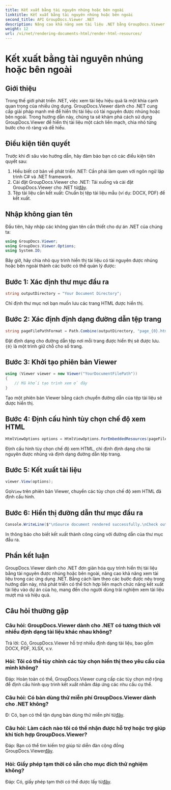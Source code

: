 ```yaml
---
title: Kết xuất bằng tài nguyên nhúng hoặc bên ngoài
linktitle: Kết xuất bằng tài nguyên nhúng hoặc bên ngoài
second_title: API GroupDocs.Viewer .NET
description: Nâng cao khả năng xem tài liệu .NET bằng GroupDocs.Viewer để hiển thị liền mạch. Hãy làm theo hướng dẫn của chúng tôi để tích hợp hiệu quả và mang lại trải nghiệm người dùng vượt trội.
weight: 12
url: /vi/net/rendering-documents-html/render-html-resources/
---
```


# Kết xuất bằng tài nguyên nhúng hoặc bên ngoài

## Giới thiệu

Trong thế giới phát triển .NET, việc xem tài liệu hiệu quả là một khía cạnh quan trọng của nhiều ứng dụng. GroupDocs.Viewer dành cho .NET cung cấp giải pháp mạnh mẽ để hiển thị tài liệu có tài nguyên được nhúng hoặc bên ngoài. Trong hướng dẫn này, chúng ta sẽ khám phá cách sử dụng GroupDocs.Viewer để hiển thị tài liệu một cách liền mạch, chia nhỏ từng bước cho rõ ràng và dễ hiểu.

## Điều kiện tiên quyết

Trước khi đi sâu vào hướng dẫn, hãy đảm bảo bạn có các điều kiện tiên quyết sau:

1. Hiểu biết cơ bản về phát triển .NET: Cần phải làm quen với ngôn ngữ lập trình C# và .NET framework.
2.  Cài đặt GroupDocs.Viewer cho .NET: Tải xuống và cài đặt GroupDocs.Viewer cho .NET từ[đây](https://releases.groupdocs.com/viewer/net/).
3. Tệp tài liệu cần kết xuất: Chuẩn bị tệp tài liệu mẫu (ví dụ: DOCX, PDF) để kết xuất.

## Nhập không gian tên

Đầu tiên, hãy nhập các không gian tên cần thiết cho dự án .NET của chúng ta:

```csharp
using GroupDocs.Viewer;
using GroupDocs.Viewer.Options;
using System.IO;
```

Bây giờ, hãy chia nhỏ quy trình hiển thị tài liệu có tài nguyên được nhúng hoặc bên ngoài thành các bước có thể quản lý được:

## Bước 1: Xác định thư mục đầu ra

```csharp
string outputDirectory = "Your Document Directory";
```

Chỉ định thư mục nơi bạn muốn lưu các trang HTML được hiển thị.

## Bước 2: Xác định định dạng đường dẫn tệp trang

```csharp
string pageFilePathFormat = Path.Combine(outputDirectory, "page_{0}.html");
```

Đặt định dạng cho đường dẫn tệp nơi mỗi trang được hiển thị sẽ được lưu.`{0}` là một trình giữ chỗ cho số trang.

## Bước 3: Khởi tạo phiên bản Viewer

```csharp
using (Viewer viewer = new Viewer("YourDocumentFilePath"))
{
    // Mã khởi tạo trình xem ở đây
}
```

Tạo một phiên bản Viewer bằng cách chuyển đường dẫn của tệp tài liệu sẽ được hiển thị.

## Bước 4: Định cấu hình tùy chọn chế độ xem HTML

```csharp
HtmlViewOptions options = HtmlViewOptions.ForEmbeddedResources(pageFilePathFormat);
```

Định cấu hình tùy chọn chế độ xem HTML, chỉ định định dạng cho tài nguyên được nhúng và định dạng đường dẫn tệp trang.

## Bước 5: Kết xuất tài liệu

```csharp
viewer.View(options);
```

 Gọi`View` trên phiên bản Viewer, chuyển các tùy chọn chế độ xem HTML đã định cấu hình.

## Bước 6: Hiển thị đường dẫn thư mục đầu ra

```csharp
Console.WriteLine($"\nSource document rendered successfully.\nCheck output in: {outputDirectory}");
```

In thông báo cho biết kết xuất thành công cùng với đường dẫn của thư mục đầu ra.

## Phần kết luận

GroupDocs.Viewer dành cho .NET đơn giản hóa quy trình hiển thị tài liệu bằng tài nguyên được nhúng hoặc bên ngoài, nâng cao khả năng xem tài liệu trong các ứng dụng .NET. Bằng cách làm theo các bước được nêu trong hướng dẫn này, nhà phát triển có thể tích hợp liền mạch chức năng kết xuất tài liệu vào dự án của họ, mang đến cho người dùng trải nghiệm xem tài liệu mượt mà và hiệu quả.

## Câu hỏi thường gặp

### Câu hỏi: GroupDocs.Viewer dành cho .NET có tương thích với nhiều định dạng tài liệu khác nhau không?

Trả lời: Có, GroupDocs.Viewer hỗ trợ nhiều định dạng tài liệu, bao gồm DOCX, PDF, XLSX, v.v.

### Hỏi: Tôi có thể tùy chỉnh các tùy chọn hiển thị theo yêu cầu của mình không?

Đáp: Hoàn toàn có thể, GroupDocs.Viewer cung cấp các tùy chọn mở rộng để định cấu hình quy trình kết xuất nhằm đáp ứng các nhu cầu cụ thể.

### Câu hỏi: Có bản dùng thử miễn phí GroupDocs.Viewer dành cho .NET không?

 Đ: Có, bạn có thể tận dụng bản dùng thử miễn phí từ[đây](https://releases.groupdocs.com/).

### Câu hỏi: Làm cách nào tôi có thể nhận được hỗ trợ hoặc trợ giúp khi tích hợp GroupDocs.Viewer?

 Đáp: Bạn có thể tìm kiếm trợ giúp từ diễn đàn cộng đồng GroupDocs.Viewer[đây](https://forum.groupdocs.com/c/viewer/9).

### Hỏi: Giấy phép tạm thời có sẵn cho mục đích thử nghiệm không?

 Đáp: Có, giấy phép tạm thời có thể được lấy từ[đây](https://purchase.groupdocs.com/temporary-license/).